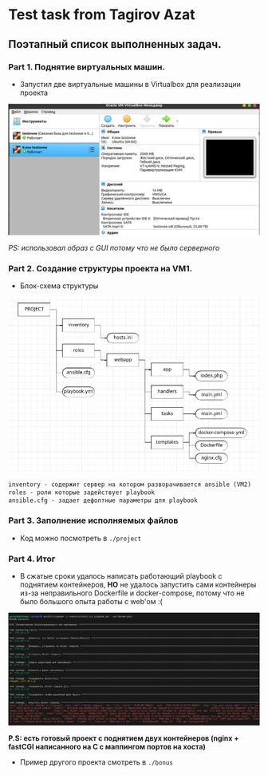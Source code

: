 # Test task from Tagirov Azat

## Поэтапный список выполненных задач.

### Part 1. Поднятие виртуальных машин.

* Запустил две виртуальные машины в Virtualbox для реализации проекта

![1](photo/Снимок%20экрана%20от%202024-10-04%2011-18-03.png)

*PS: использовал образ с GUI потому что не было серверного*

### Part 2. Создание структуры проекта на VM1.

* Блок-схема структуры

![2](photo/Снимок%20экрана%20от%202024-10-04%2012-08-19.png)

```
inventory - содержит сервер на котором разворачивается ansible (VM2)
roles - роли которые задействует playbook
ansible.cfg - задает дефолтные параметры для playbook
```

### Part 3. Заполнение исполняемых файлов

* Код можно посмотреть в `./project`

### Part 4. Итог

* В сжатые сроки удалось написать работающий playbook с поднятием контейнеров, **НО** не удалось запустить сами контейнеры из-за неправильного Dockerfile и docker-compose, потому что не было большого опыта работы с web'ом :(

![3](photo/Снимок%20экрана%20от%202024-10-04%2012-21-32.png)

**P.S: есть готовый проект с поднятием двух контейнеров (nginx + fastCGI написанного на C с маппингом портов на хоста)**

* Пример другого проекта смотреть в `./bonus`